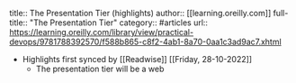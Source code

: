 title:: The Presentation Tier (highlights)
author:: [[learning.oreilly.com]]
full-title:: "The Presentation Tier"
category:: #articles
url:: https://learning.oreilly.com/library/view/practical-devops/9781788392570/f588b865-c8f2-4ab1-8a70-0aa1c3ad9ac7.xhtml

- Highlights first synced by [[Readwise]] [[Friday, 28-10-2022]]
	- The presentation tier will be a web
